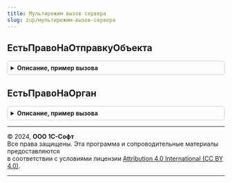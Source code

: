 ```yaml
---
title: Мультирежим вызов сервера
slug: zup/мультирежим-вызов-сервера
---
```



## ЕстьПравоНаОтправкуОбъекта
<details style="margin: 1em 0; padding: 0.5em; border: 1px solid #ccc; border-radius: 6px;">

<summary style="font-weight: bold; cursor: pointer;">Описание, пример вызова</summary>

```bsl

Функция ЕстьПравоНаОтправкуОбъекта(СсылкаНаОбъект) Экспорт
```

Пример вызова
```bsl
Результат = МультирежимВызовСервера.ЕстьПравоНаОтправкуОбъекта(СсылкаНаОбъект) 
```
</details>

## ЕстьПравоНаОрган
<details style="margin: 1em 0; padding: 0.5em; border: 1px solid #ccc; border-radius: 6px;">

<summary style="font-weight: bold; cursor: pointer;">Описание, пример вызова</summary>

```bsl

Функция ЕстьПравоНаОрган(УчетнаяЗапись, Направление) Экспорт
```

Пример вызова
```bsl
Результат = МультирежимВызовСервера.ЕстьПравоНаОрган(УчетнаяЗапись, Направление) 
```
</details>

---

© 2024, **ООО 1С-Софт**  
Все права защищены. Эта программа и сопроводительные материалы предоставляются  
в соответствии с условиями лицензии [Attribution 4.0 International (CC BY 4.0)](https://creativecommons.org/licenses/by/4.0/legalcode).

---
